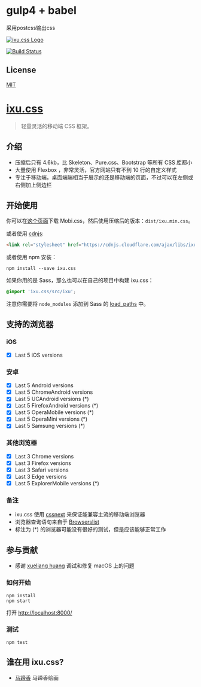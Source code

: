 # gulp4 + babel

采用postcss输出css

[![ixu.css Logo](https://janecc.cdn.ixu.me/wp-content/uploads/2017/06/ixu-logo-128x128.png)](https://ixu.me/)

[![Build Status](https://travis-ci.org/JaneCC/ixu.css.svg?branch=master)](https://travis-ci.org/JaneCC/ixu.css)

## License

[MIT](https://github.com/JaneCC/ixu.css/blob/master/LICENSE)

# [ixu.css](https://ixu.me/)

> 轻量灵活的移动端 CSS 框架。

## 介绍

- 压缩后只有 4.6kb，比 Skeleton、Pure.css、Bootstrap 等所有 CSS 库都小
- 大量使用 Flexbox ，非常灵活，官方网站只有不到 10 行的自定义样式
- 专注于移动端，桌面端端相当于展示的还是移动端的页面，不过可以在左侧或右侧加上侧边栏

## 开始使用

你可以在[这个页面](https://github.com/JaneCC/ixu.css/releases)下载 Mobi.css，然后使用压缩后的版本：`dist/ixu.min.css`。

或者使用 [cdnjs](https://cdnjs.com/libraries/ixu.css):

```html
<link rel="stylesheet" href="https://cdnjs.cloudflare.com/ajax/libs/ixu.css/1.1.0/ixu.min.css" />
```

或者使用 npm 安装：

```shell
npm install --save ixu.css
```

如果你用的是 Sass，那么也可以在自己的项目中构建 ixu.css：

```scss
@import 'ixu.css/src/ixu';
```

注意你需要将 `node_modules` 添加到 Sass 的 [load_paths](http://stackoverflow.com/questions/6502313/sass-import-a-file-from-a-different-directory) 中。

## 支持的浏览器

### iOS

- [x] Last 5 iOS versions

### 安卓

- [x] Last 5 Android versions
- [x] Last 5 ChromeAndroid versions
- [x] Last 5 UCAndroid versions (*)
- [x] Last 5 FirefoxAndroid versions (*)
- [x] Last 5 OperaMobile versions (*)
- [x] Last 5 OperaMini versions (*)
- [x] Last 5 Samsung versions (*)

### 其他浏览器

- [x] Last 3 Chrome versions
- [x] Last 3 Firefox versions
- [x] Last 3 Safari versions
- [x] Last 3 Edge versions
- [x] Last 5 ExplorerMobile versions (*)

### 备注

- ixu.css 使用 [cssnext](https://github.com/postcss/postcss-cssnext) 来保证能兼容主流的移动端浏览器
- 浏览器查询语句来自于 [Browserslist](https://github.com/ai/browserslist)
- 标注为 (*) 的浏览器可能没有很好的测试，但是应该能够正常工作

## 参与贡献

- 感谢 [xueliang huang]() 调试和修复 macOS 上的问题

### 如何开始

```shell
npm install
npm start
```

打开 <http://localhost:8000/>

### 测试

```shell
npm test
```

## 谁在用 ixu.css?

- [马蹄香](www.matixiang.com) 马蹄香绘画
